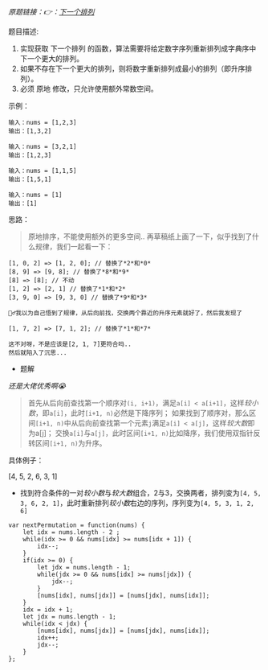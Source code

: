
*原题链接：👉：[下一个排列](https://leetcode-cn.com/problems/next-permutation/description/)*

题目描述:

1. 实现获取 下一个排列 的函数，算法需要将给定数字序列重新排列成字典序中下一个更大的排列。
2. 如果不存在下一个更大的排列，则将数字重新排列成最小的排列（即升序排列）。
3. 必须 原地 修改，只允许使用额外常数空间。

示例：
```
输入：nums = [1,2,3]
输出：[1,3,2]
```

```
输入：nums = [3,2,1]
输出：[1,2,3]
```

```
输入：nums = [1,1,5]
输出：[1,5,1]
```

```
输入：nums = [1]
输出：[1]
```

思路：
> 原地排序，不能使用额外的更多空间..
> 再草稿纸上画了一下，似乎找到了什么规律，我们一起看一下：
```
[1, 0, 2] => [1, 2, 0]; // 替换了*2*和*0*
[8, 9] => [9, 8]; // 替换了*8*和*9*
[8] => [8]; // 不动
[1, 2] => [2, 1] // 替换了*1*和*2*
[3, 9, 0] => [9, 3, 0] // 替换了*9*和*3*

🤦‍♂️我以为自己悟到了规律，从后向前找，交换两个靠近的升序元素就好了，然后我发现了

[1, 7, 2] => [7, 1, 2]; // 替换了*1*和*7*

这不对呀，不是应该是[2, 1, 7]更符合吗..
然后就陷入了沉思...

```

- 题解

*还是大佬优秀啊😭*

> 首先从后向前查找第一个顺序对`(i, i+1)`，满足`a[i] < a[i+1]`，这样*较小数*，即`a[i]`，此时`[i+1, n)`必然是下降序列；
> 如果找到了顺序对，那么区间`[i+1, n)`中从后向前查找第一个元素`j`满足`a[i] < a[j]`，这样*较大数*即为a[j]；
> 交换`a[i]`与`a[j]`，此时区间`[i+1, n)`比如降序，我们使用双指针反转区间`[i+1, n)`为升序。

具体例子：

[4, 5, 2, 6, 3, 1]

- 找到符合条件的一对*较小数*与*较大数*组合，2与3，交换两者，排列变为`[4, 5, 3, 6, 2, 1]`，此时重新排列*较小数*右边的序列，序列变为`[4, 5, 3, 1, 2, 6]`

```
var nextPermutation = function(nums) {
    let idx = nums.length - 2 ;
    while(idx >= 0 && nums[idx] >= nums[idx + 1]) {
        idx--;
    }
    if(idx >= 0) {
        let jdx = nums.length - 1;
        while(jdx >= 0 && nums[idx] >= nums[jdx]) {
            jdx--;
        }
        [nums[idx], nums[jdx]] = [nums[jdx], nums[idx]];
    }
    idx = idx + 1;
    let jdx = nums.length - 1;
    while(idx < jdx) {
        [nums[idx], nums[jdx]] = [nums[jdx], nums[idx]];
        idx++;
        jdx--;
    }
};
```